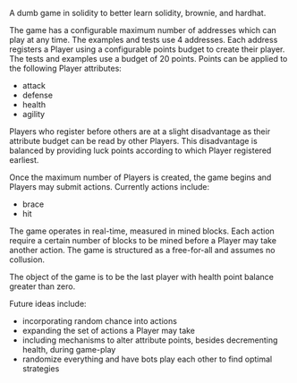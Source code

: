 A dumb game in solidity to better learn solidity, brownie, and hardhat.


The game has a configurable maximum number of addresses which can play at any time. The examples and tests use 4 addresses.
Each address registers a Player using a configurable points budget to create their player. The tests and examples use a budget of 20 points.
Points can be applied to the following Player attributes:
- attack
- defense
- health
- agility

Players who register before others are at a slight disadvantage as their attribute budget can be read by other Players. This disadvantage is balanced by providing luck points according to which Player registered earliest.

Once the maximum number of Players is created, the game begins and Players may submit actions. Currently actions include:
- brace
- hit

The game operates in real-time, measured in mined blocks. Each action require a certain number of blocks to be mined before a Player may take another action.
The game is structured as a free-for-all and assumes no collusion.

The object of the game is to be the last player with health point balance greater than zero.

Future ideas include:
- incorporating random chance into actions
- expanding the set of actions a Player may take
- including mechanisms to alter attribute points, besides decrementing health, during game-play
- randomize everything and have bots play each other to find optimal strategies
